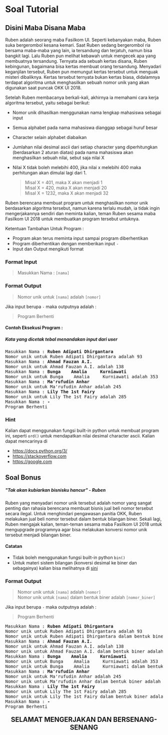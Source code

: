 # Soal Tutorial

## Disini Maba Disana Maba

Ruben adalah seorang maba Fasilkom UI. Seperti kebanyakan maba, Ruben suka 
bergerombol kesana kemari. Saat Ruben sedang bergerombol ria bersama maba-maba
yang lain, ia tersandung dan terjatuh, namun bisa bangkit lagi. Lalu Ruben pun 
melihat kebawah untuk mengecek apa yang membuatnya tersandung. Ternyata ada 
sebuah kertas disana, Ruben kebingunan, bagaimana bisa kertas membuat orang
tersandung. Menyadari keganjilan tersebut, Ruben pun memungut kertas tersebut 
untuk menguak misteri dibaliknya. Kertas tersebut ternyata bukan kertas biasa, 
didalamnya terdapat algoritma untuk menghasilkan sebuah nomor unik yang akan
digunakan saat puncak OKK UI 2018. 

Setelah Ruben membacanya berkali-kali, akhirnya ia memahami cara kerja 
algoritma tersebut, yaitu sebagai berikut:

- Nomor unik dihasilkan menggunakan nama lengkap mahasiswa sebagai input

- Semua alphabet pada nama mahasiswa dianggap sebagai huruf besar

- Character selain alphabet diabaikan

- Jumlahan nilai desimal ascii dari setiap character yang diperhitungkan 
  (berdasarkan 2 aturan diatas) pada nama mahasiswa akan menghasilkan sebuah 
  nilai, sebut saja nilai X
  
- Nilai X tidak boleh melebihi 400, jika nilai x melebihi 400 maka perhitungan
  akan dimulai lagi dari 1.
  
  > Misal X = 401, maka X akan menjadi 1  
  > Misal X = 420, maka X akan menjadi 20  
  > Misal X = 1232, maka X akan menjadi 32

Ruben berencana membuat program untuk menghasilkan nomor unik berdasarkan
algoritma tersebut, namun karena terlalu mudah, ia tidak ingin mengerjakannya
sendiri dan meminta kalian, teman Ruben sesama maba Fasilkom UI 2018 untuk 
membuatkan program tersebut untuknya. 

Ketentuan Tambahan Untuk Program :
- Program akan terus meminta input sampai program diberhentikan
- Program diberhentikan dengan memberikan input `-`
- Input dan Output mengikuti format

### Format Input
> Masukkan Nama : `[nama]`

### Format Output
> Nomor unik untuk `[nama]` adalah `[nomor]`

Jika input berupa `-` maka outputnya adalah :
> Program Berhenti


#### Contoh Eksekusi Program :
##### Kata yang dicetak tebal menandakan input dari user
<pre>
Masukkan Nama : <b>Ruben Adipati Dhirgantara</b>
Nomor unik untuk Ruben Adipati Dhirgantara adalah 93
Masukkan Nama : <b>Ahmad Fauzan A.I.</b>
Nomor unik untuk Ahmad Fauzan A.I. adalah 138
Masukkan Nama : <b>Bunga    Amalia     Kurniawati</b>
Nomor unik untuk Bunga    Amalia     Kurniawati adalah 353
Masukkan Nama : <b>Ma'rufudin Anhar</b>
Nomor unik untuk Ma'rufudin Anhar adalah 245
Masukkan Nama : <b>Lily The 1st Fairy</b>
Nomor unik untuk Lily The 1st Fairy adalah 285
Masukkan Nama : <b>-</b>
Program Berhenti
</pre>

### Hint
Kalian dapat menggunakan fungsi built-in python untuk membuat program ini,
seperti `ord()` untuk mendapatkan nilai desimal character ascii. Kalian
dapat mencarinya di 
- https://docs.python.org/3/
- https://stackoverflow.com
- https://google.com

## Soal Bonus
##### *"Tak akan kubiarkan bisnisku hancur"* - Ruben

Ruben yang menyadari nomor unik tersebut adalah nomor yang sangat penting
dan rahasia berencana membuat bisnis jual beli nomor tersebut secara ilegal.
Untuk menghindari pengawasan panitia OKK, Ruben melakukan jual beli nomor
tersebut dalam bentuk bilangan biner. Sekali lagi, Ruben mengajak kalian,
teman-teman sesama maba Fasilkom UI 2018 untuk mengupgrade programnya agar
bisa melakukan konversi nomor unik tersebut menjadi bilangan biner.

#### Catatan
- Tidak boleh menggunakan fungsi built-in python `bin()`  
- Untuk materi sistem bilangan (konversi desimal ke biner dan sebagainya)
  kalian bisa melihatnya di [sini][Sistem Bilangan]

### Format Output
> Nomor unik untuk `[nama]` adalah `[nomor]`  
> Nomor unik untuk `[nama]` dalam bentuk biner adalah `[nomor_biner]`

Jika input berupa `-` maka outputnya adalah :
> Program Berhenti

<pre>
Masukkan Nama : <b>Ruben Adipati Dhirgantara</b>
Nomor unik untuk Ruben Adipati Dhirgantara adalah 93
Nomor unik untuk Ruben Adipati Dhirgantara dalam bentuk biner adalah 1011101
Masukkan Nama : <b>Ahmad Fauzan A.I.</b>
Nomor unik untuk Ahmad Fauzan A.I. adalah 138
Nomor unik untuk Ahmad Fauzan A.I. dalam bentuk biner adalah 10001010
Masukkan Nama : <b>Bunga    Amalia     Kurniawati</b>
Nomor unik untuk Bunga    Amalia     Kurniawati adalah 353
Nomor unik untuk Bunga    Amalia     Kurniawati dalam bentuk biner adalah 101100001
Masukkan Nama : <b>Ma'rufudin Anhar</b>
Nomor unik untuk Ma'rufudin Anhar adalah 245
Nomor unik untuk Ma'rufudin Anhar dalam bentuk biner adalah 11110101
Masukkan Nama : <b>Lily The 1st Fairy</b>
Nomor unik untuk Lily The 1st Fairy adalah 285
Nomor unik untuk Lily The 1st Fairy dalam bentuk biner adalah 10001110
Masukkan Nama : <b>-</b>
Program Berhenti
</pre>

<p style="text-align: center; font-size: 1.5em;"><strong>SELAMAT MENGERJAKAN
DAN BERSENANG-SENANG</strong></p>

[Sistem Bilangan]: https://github.com/laymonage/TarungLabDDP1/blob/master/lab_instructions/lab03.md#sistem-bilangan

